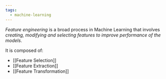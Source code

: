 ```yaml
---
tags:
  - machine-learning
---
```

*Feature engineering* is a broad process in Machine Learning that involves *creating, modifying and selecting features to improve performance of the models*.

It is composed of:
- [[Feature Selection]]
- [[Feature Extraction]]
- [[Feature Transformation]]